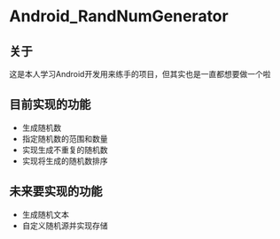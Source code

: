 # Android_RandNumGenerator 

## 关于

这是本人学习Android开发用来练手的项目，但其实也是一直都想要做一个啦

## 目前实现的功能

- 生成随机数
- 指定随机数的范围和数量
- 实现生成不重复的随机数
- 实现将生成的随机数排序

## 未来要实现的功能

- 生成随机文本
- 自定义随机源并实现存储
